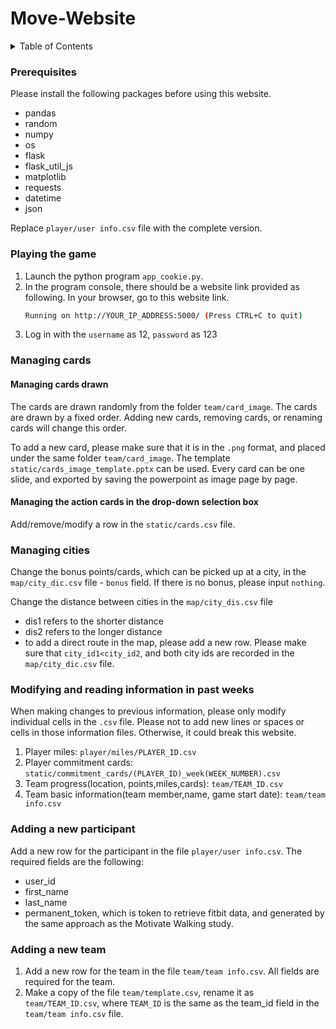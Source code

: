 # Move-Website

<!-- TABLE OF CONTENTS -->
<details>
  <summary>Table of Contents</summary>
  <ol>
    <li><a href="#prerequisites">Prerequisites</a></li>
    <li><a href="#playing-the-game">Playing the game</a></li>
    <li><a href="#managing-cards">Managing cards</a></li>
    <li><a href="#managing-cities">Managing cities</a></li>
    <li><a href="#modifying-or-reading-information-in-the-past-week">Modifying or reading information in the past week</a></li>
    <li><a href="#adding-a-new-participant">Adding a new participant</a></li>
    <li><a href="#Adding-a-new-team">Adding a new team</a></li>
  </ol>
</details>

### Prerequisites
Please install the following packages before using this website.
* pandas
* random
* numpy
* os
* flask
* flask_util_js
* matplotlib
* requests
* datetime
* json


Replace `player/user info.csv` file with the complete version.



### Playing the game
1. Launch the python program `app_cookie.py`.
2. In the program console, there should be a website link provided as following. In your browser, go to this website link.
   ```sh
   Running on http://YOUR_IP_ADDRESS:5000/ (Press CTRL+C to quit)
   ```
3. Log in with the `username` as 12, `password` as 123



### Managing cards
#### Managing cards drawn
The cards are drawn randomly from the folder `team/card_image`. The cards are drawn by a fixed order. Adding new cards, removing cards, or renaming cards will change this order.

To add a new card, please make sure that it is in the `.png` format, and placed under the same folder `team/card_image`. The template `static/cards_image_template.pptx` can be used. Every card can be one slide, and exported by saving the powerpoint as image page by page.



#### Managing the action cards in the drop-down selection box
Add/remove/modify a row in the `static/cards.csv` file.

### Managing cities
Change the bonus points/cards, which can be picked up at a city, in the `map/city_dic.csv` file - `bonus` field. If there is no bonus, please input `nothing`.


Change the distance between cities in the `map/city_dis.csv` file 
* dis1 refers to the shorter distance
* dis2 refers to the longer distance
* to add a direct route in the map, please add a new row. Please make sure that `city_id1<city_id2`, and both city ids are recorded in the `map/city_dic.csv` file.



### Modifying and reading information in past weeks
When making changes to previous information, please only modify individual cells in the `.csv` file. Please not to add new lines or spaces or cells in those information files. Otherwise, it could break this website.

1. Player miles: `player/miles/PLAYER_ID.csv`
2. Player commitment cards: `static/commitment_cards/(PLAYER_ID)_week(WEEK_NUMBER).csv`
3. Team progress(location, points,miles,cards): `team/TEAM_ID.csv`
4. Team basic information(team member,name, game start date): `team/team info.csv`



### Adding a new participant
Add a new row for the participant in the file `player/user info.csv`. The required fields are the following:
* user_id
* first_name
* last_name
* permanent_token, which is token to retrieve fitbit data, and generated by the same approach as the Motivate Walking study.



### Adding a new team
1. Add a new row for the team in the file `team/team info.csv`. All fields are required for the team.
2. Make a copy of the file `team/template.csv`, rename it as `team/TEAM_ID.csv`, where `TEAM_ID` is the same as the team_id field in the `team/team info.csv` file.
